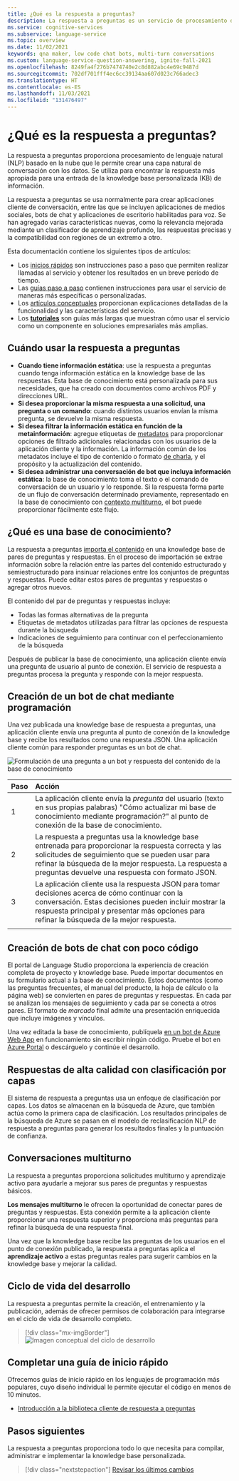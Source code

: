 ```yaml
---
title: ¿Qué es la respuesta a preguntas?
description: La respuesta a preguntas es un servicio de procesamiento de lenguaje natural (NLP) basado en la nube que crea con facilidad una capa natural de conversación con los datos. Se puede usar para encontrar la respuesta más apropiada para una entrada de lenguaje natural determinada, desde la base de conocimiento personalizada (KB) de información.
ms.service: cognitive-services
ms.subservice: language-service
ms.topic: overview
ms.date: 11/02/2021
keywords: qna maker, low code chat bots, multi-turn conversations
ms.custom: language-service-question-answering, ignite-fall-2021
ms.openlocfilehash: 8249fa4f276b7474740e2c8d882abc4e69c9487d
ms.sourcegitcommit: 702df701fff4ec6cc39134aa607d023c766adec3
ms.translationtype: HT
ms.contentlocale: es-ES
ms.lasthandoff: 11/03/2021
ms.locfileid: "131476497"
---
```

# <a name="what-is-question-answering"></a>¿Qué es la respuesta a preguntas?

La respuesta a preguntas proporciona procesamiento de lenguaje natural (NLP) basado en la nube que le permite crear una capa natural de conversación con los datos. Se utiliza para encontrar la respuesta más apropiada para una entrada de la knowledge base personalizada (KB) de información.

La respuesta a preguntas se usa normalmente para crear aplicaciones cliente de conversación, entre las que se incluyen aplicaciones de medios sociales, bots de chat y aplicaciones de escritorio habilitadas para voz. Se han agregado varias características nuevas, como la relevancia mejorada mediante un clasificador de aprendizaje profundo, las respuestas precisas y la compatibilidad con regiones de un extremo a otro.

Esta documentación contiene los siguientes tipos de artículos:

* Los [inicios rápidos](./quickstart/sdk.md) son instrucciones paso a paso que permiten realizar llamadas al servicio y obtener los resultados en un breve período de tiempo.
* Las [guías paso a paso](./how-to/manage-knowledge-base.md) contienen instrucciones para usar el servicio de maneras más específicas o personalizadas.
* Los [artículos conceptuales](./concepts/precise-answering.md) proporcionan explicaciones detalladas de la funcionalidad y las características del servicio.
* Los [**tutoriales**](./tutorials/bot-service.md) son guías más largas que muestran cómo usar el servicio como un componente en soluciones empresariales más amplias. 

## <a name="when-to-use-question-answering"></a>Cuándo usar la respuesta a preguntas

* **Cuando tiene información estática**: use la respuesta a preguntas cuando tenga información estática en la knowledge base de las respuestas. Esta base de conocimiento está personalizada para sus necesidades, que ha creado con documentos como archivos PDF y direcciones URL.
* **Si desea proporcionar la misma respuesta a una solicitud, una pregunta o un comando**: cuando distintos usuarios envían la misma pregunta, se devuelve la misma respuesta.
* **Si desea filtrar la información estática en función de la metainformación**: agregue etiquetas de [metadatos](./tutorials/multiple-domains.md) para proporcionar opciones de filtrado adicionales relacionadas con los usuarios de la aplicación cliente y la información. La información común de los metadatos incluye el tipo de contenido o formato [de charla](./how-to/chit-chat.md), y el propósito y la actualización del contenido. <!--TODO: Fix Link-->
* **Si desea administrar una conversación de bot que incluya información estática**: la base de conocimiento toma el texto o el comando de conversación de un usuario y lo responde. Si la respuesta forma parte de un flujo de conversación determinado previamente, representado en la base de conocimiento con [contexto multiturno](./tutorials/guided-conversations.md), el bot puede proporcionar fácilmente este flujo.

## <a name="what-is-a-knowledge-base"></a>¿Qué es una base de conocimiento?

La respuesta a preguntas [importa el contenido](./how-to/manage-knowledge-base.md) en una knowledge base de pares de preguntas y respuestas. En el proceso de importación se extrae información sobre la relación entre las partes del contenido estructurado y semiestructurado para insinuar relaciones entre los conjuntos de preguntas y respuestas. Puede editar estos pares de preguntas y respuestas o agregar otros nuevos.

El contenido del par de preguntas y respuestas incluye:
* Todas las formas alternativas de la pregunta
* Etiquetas de metadatos utilizadas para filtrar las opciones de respuesta durante la búsqueda
* Indicaciones de seguimiento para continuar con el perfeccionamiento de la búsqueda

Después de publicar la base de conocimiento, una aplicación cliente envía una pregunta de usuario al punto de conexión. El servicio de respuesta a preguntas procesa la pregunta y responde con la mejor respuesta.

## <a name="create-a-chat-bot-programmatically"></a>Creación de un bot de chat mediante programación

Una vez publicada una knowledge base de respuesta a preguntas, una aplicación cliente envía una pregunta al punto de conexión de la knowledge base y recibe los resultados como una respuesta JSON. Una aplicación cliente común para responder preguntas es un bot de chat.

![Formulación de una pregunta a un bot y respuesta del contenido de la base de conocimiento](../../qnamaker/media/qnamaker-overview-learnabout/bot-chat-with-qnamaker.png)

|Paso|Acción|
|:--|:--|
|1|La aplicación cliente envía la _pregunta_  del usuario (texto en sus propias palabras) "Cómo actualizar mi base de conocimiento mediante programación?" al punto de conexión de la base de conocimiento.|
|2|La respuesta a preguntas usa la knowledge base entrenada para proporcionar la respuesta correcta y las solicitudes de seguimiento que se pueden usar para refinar la búsqueda de la mejor respuesta. La respuesta a preguntas devuelve una respuesta con formato JSON.|
|3|La aplicación cliente usa la respuesta JSON para tomar decisiones acerca de cómo continuar con la conversación. Estas decisiones pueden incluir mostrar la respuesta principal y presentar más opciones para refinar la búsqueda de la mejor respuesta. |
|||

## <a name="build-low-code-chat-bots"></a>Creación de bots de chat con poco código

El portal de Language Studio proporciona la experiencia de creación completa de proyecto y knowledge base. Puede importar documentos en su formulario actual a la base de conocimiento. Estos documentos (como las preguntas frecuentes, el manual del producto, la hoja de cálculo o la página web) se convierten en pares de preguntas y respuestas. En cada par se analizan los mensajes de seguimiento y cada par se conecta a otros pares. El formato de _marcado_ final admite una presentación enriquecida que incluye imágenes y vínculos.

Una vez editada la base de conocimiento, publíquela [en un bot de Azure Web App](https://azure.microsoft.com/services/bot-service/) en funcionamiento sin escribir ningún código. Pruebe el bot en [Azure Portal](https://portal.azure.com) o descárguelo y continúe el desarrollo.

## <a name="high-quality-responses-with-layered-ranking"></a>Respuestas de alta calidad con clasificación por capas

El sistema de respuesta a preguntas usa un enfoque de clasificación por capas. Los datos se almacenan en la búsqueda de Azure, que también actúa como la primera capa de clasificación. Los resultados principales de la búsqueda de Azure se pasan en el modelo de reclasificación NLP de respuesta a preguntas para generar los resultados finales y la puntuación de confianza.

## <a name="multi-turn-conversations"></a>Conversaciones multiturno

La respuesta a preguntas proporciona solicitudes multiturno y aprendizaje activo para ayudarle a mejorar sus pares de preguntas y respuestas básicos.

**Los mensajes multiturno** le ofrecen la oportunidad de conectar pares de preguntas y respuestas. Esta conexión permite a la aplicación cliente proporcionar una respuesta superior y proporciona más preguntas para refinar la búsqueda de una respuesta final.

Una vez que la knowledge base recibe las preguntas de los usuarios en el punto de conexión publicado, la respuesta a preguntas aplica el **aprendizaje activo** a estas preguntas reales para sugerir cambios en la knowledge base y mejorar la calidad.

## <a name="development-lifecycle"></a>Ciclo de vida del desarrollo

La respuesta a preguntas permite la creación, el entrenamiento y la publicación, además de ofrecer permisos de colaboración para integrarse en el ciclo de vida de desarrollo completo.

> [!div class="mx-imgBorder"]
> ![Imagen conceptual del ciclo de desarrollo](../../qnamaker/media/qnamaker-overview-learnabout/development-cycle.png)

## <a name="complete-a-quickstart"></a>Completar una guía de inicio rápido

Ofrecemos guías de inicio rápido en los lenguajes de programación más populares, cuyo diseño individual le permite ejecutar el código en menos de 10 minutos.

* [Introducción a la biblioteca cliente de respuesta a preguntas](./quickstart/sdk.md)

## <a name="next-steps"></a>Pasos siguientes
La respuesta a preguntas proporciona todo lo que necesita para compilar, administrar e implementar la knowledge base personalizada.

> [!div class="nextstepaction"]
> [Revisar los últimos cambios](../whats-new.md)
